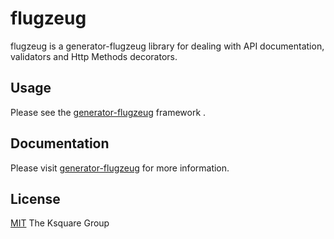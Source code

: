 # flugzeug

flugzeug is a generator-flugzeug library for dealing with API documentation, validators and  Http Methods decorators.

## Usage
Please see the [generator-flugzeug](https://www.npmjs.com/package/generator-flugzeug) framework .

## Documentation
Please visit [generator-flugzeug](https://flugzeug.theksquaregroup.com/) for more information.

## License
[MIT](https://www.theksquaregroup.com/) The Ksquare Group